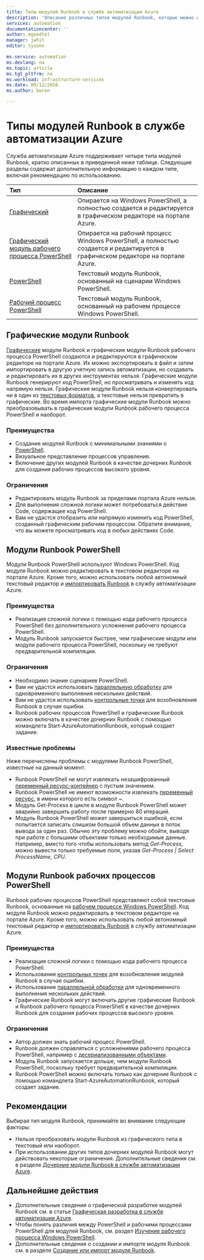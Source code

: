 ```yaml
---
title: Типы модулей Runbook в службе автоматизации Azure
description: 'Описание различных типов модулей Runbook, которые можно использовать в службе автоматизации Azure, и рекомендации по выбору типа модуля. '
services: automation
documentationcenter: ''
author: mgoedtel
manager: jwhit
editor: tysonn

ms.service: automation
ms.devlang: na
ms.topic: article
ms.tgt_pltfrm: na
ms.workload: infrastructure-services
ms.date: 09/12/2016
ms.author: bwren

---
```

# Типы модулей Runbook в службе автоматизации Azure
Служба автоматизации Azure поддерживает четыре типа модулей Runbook, кратко описанных в приведенной ниже таблице. Следующие разделы содержат дополнительную информацию о каждом типе, включая рекомендацию по использованию.

| Тип | Описание |
|:--- |:--- |
| [Графический](#graphical-runbooks) |Опирается на Windows PowerShell, а полностью создается и редактируется в графическом редакторе на портале Azure. |
| [Графический модуль рабочего процесса PowerShell](#graphical-runbooks) |Опирается на рабочий процесс Windows PowerShell, а полностью создается и редактируется в графическом редакторе на портале Azure. |
| [PowerShell](#powershell-runbooks) |Текстовый модуль Runbook, основанный на сценарии Windows PowerShell. |
| [Рабочий процесс PowerShell](#powershell-workflow-runbooks) |Текстовый модуль Runbook, основанный на рабочем процессе Windows PowerShell. |

## Графические модули Runbook
[Графические](automation-runbook-types.md#graphical-runbooks) модули Runbook и графические модули Runbook рабочего процесса PowerShell создаются и редактируются в графическом редакторе на портале Azure. Их можно экспортировать в файл и затем импортировать в другую учетную запись автоматизации, но создавать и редактировать их в других инструментах нельзя. Графические модули Runbook генерируют код PowerShell, но просматривать и изменять код напрямую нельзя. Графические модули Runbook нельзя конвертировать ни в один из [текстовых форматов](automation-runbook-types.md), а текстовые нельзя превратить в графические. Во время импорта графические модули Runbook можно преобразовывать в графические модули Runbook рабочего процесса PowerShell и наоборот.

### Преимущества
* Создание модулей Runbook с минимальными знаниями о [PowerShell](automation-powershell-workflow.md).
* Визуальное представление процессов управления.
* Включение других модулей Runbook в качестве дочерних Runbook для создания рабочих процессов высокого уровня.

### Ограничения
* Редактировать модуль Runbook за пределами портала Azure нельзя.
* Для выполнения сложной логики может потребоваться действие Code, содержащее код PowerShell.
* Вам не удастся отобразить или напрямую изменить код PowerShell, созданный графическим рабочим процессом. Обратите внимание, что вы можете просматривать код в любых действиях Code.

## Модули Runbook PowerShell
Модули Runbook PowerShell используют Windows PowerShell. Код модуля Runbook можно редактировать в текстовом редакторе на портале Azure. Кроме того, можно использовать любой автономный текстовый редактор и [импортировать Runbook](http://msdn.microsoft.com/library/azure/dn643637.aspx) в службу автоматизации Azure.

### Преимущества
* Реализация сложной логики с помощью кода рабочего процесса PowerShell без дополнительного усложнения рабочего процесса PowerShell.
* Модуль Runbook запускается быстрее, чем графические модули или модули рабочего процесса PowerShell, поскольку не требуют предварительной компиляции.

### Ограничения
* Необходимо знание сценариев PowerShell.
* Вам не удастся использовать [параллельную обработку](automation-powershell-workflow.md#parallel-processing) для одновременного выполнения нескольких действий.
* Вам не удастся использовать [контрольные точки](automation-powershell-workflow.md#checkpoints) для возобновления Runbook в случае ошибки.
* Runbook рабочих процессов PowerShell и графические Runbook можно включать в качестве дочерних Runbook с помощью командлета Start-AzureAutomationRunbook, который создает задание.

### Известные проблемы
Ниже перечислены проблемы с модулями Runbook PowerShell, известные на данный момент.

* Runbook PowerShell не могут извлекать незашифрованный [переменный ресурс-контейнер](automation-variables.md) с пустым значением.
* Runbook PowerShell не имеют возможности извлекать [переменный ресурс](automation-variables.md), в имени которого есть символ *~*.
* Модуль Get-Process в цикле в модуле Runbook PowerShell может аварийно завершить работу после примерно 80 итераций.
* Модуль Runbook PowerShell может завершиться ошибкой, если попытается записать слишком большой объем данных в поток вывода за один раз. Обычно эту проблему можно обойти, выводя при работе с большими объектами только необходимые данные. Например, вместо того чтобы использовать метод *Get-Process*, можно вывести только требуемые поля, указав *Get-Process | Select ProcessName, CPU*.

## Модули Runbook рабочих процессов PowerShell
Runbook рабочих процессов PowerShell представляют собой текстовые Runbook, основанные на [рабочем процессе Windows PowerShell](automation-powershell-workflow.md). Код модуля Runbook можно редактировать в текстовом редакторе на портале Azure. Кроме того, можно использовать любой автономный текстовый редактор и [импортировать Runbook](http://msdn.microsoft.com/library/azure/dn643637.aspx) в службу автоматизации Azure.

### Преимущества
* Реализация сложной логики с помощью кода рабочего процесса PowerShell.
* Использование [контрольных точек](automation-powershell-workflow.md#checkpoints) для возобновления модулей Runbook в случае ошибки.
* Использование [параллельной обработки](automation-powershell-workflow.md#parallel-processing) для одновременного выполнения нескольких действий.
* Графические Runbook могут включать другие графические Runbook и Runbook рабочего процесса PowerShell в качестве дочерних Runbook для создания рабочих процессов высокого уровня.

### Ограничения
* Автор должен знать рабочий процесс PowerShell.
* Runbook должен справляться с усложнениями рабочего процесса PowerShell, например с [десериализованными объектами](automation-powershell-workflow.md#code-changes).
* Модуль Runbook запускается дольше, чем модули Runbook PowerShell, поскольку требует предварительной компиляции.
* Runbook PowerShell можно включать только как дочерние Runbook с помощью командлета Start-AzureAutomationRunbook, который создает задание.

## Рекомендации
Выбирая тип модуля Runbook, принимайте во внимание следующие факторы:

* Нельзя преобразовать модули Runbook из графического типа в текстовый или наоборот.
* При использовании других типов дочерних модулей Runbook могут действовать некоторые ограничения. Дополнительные сведения см. в разделе [Дочерние модули Runbook в службе автоматизации Azure](automation-child-runbooks.md).

## Дальнейшие действия
* Дополнительные сведения о графической разработке модулей Runbook см. в статье [Графическая разработка в службе автоматизации Azure](automation-graphical-authoring-intro.md).
* Чтобы понять различия между PowerShell и рабочими процессами PowerShell для модулей Runbook, см. раздел [Изучение рабочего процесса Windows PowerShell](automation-powershell-workflow.md).
* Дополнительные сведения о создании и импорте модуля Runbook см. в разделе [Создание или импорт модуля Runbook](automation-creating-importing-runbook.md).

<!---HONumber=AcomDC_0914_2016-->